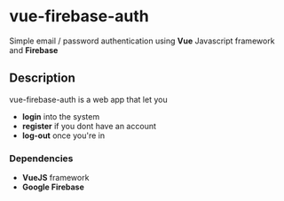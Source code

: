 # vue-firebase-auth

Simple email / password authentication using **Vue** Javascript framework and **Firebase**

## Description

vue-firebase-auth is a web app that let you 

- **login** into the system
- **register** if you dont have an account
- **log-out** once you're in

### Dependencies

- **VueJS** framework
- **Google Firebase** 
